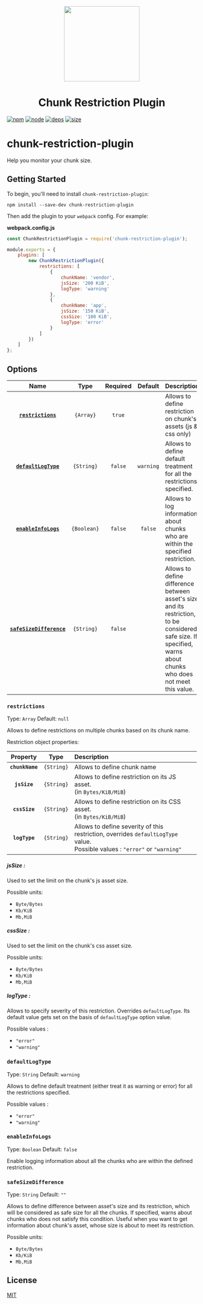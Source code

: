 <div align="center">
  <a href="https://github.com/webpack/webpack">
    <img width="200" height="200"
      src="https://webpack.js.org/assets/icon-square-big.svg">
  </a>
  <h1>Chunk Restriction Plugin</h1>
</div>

[![npm][npm]][npm-url]
[![node][node]][node-url]
[![deps][deps]][deps-url]
[![size][size]][size-url]

# chunk-restriction-plugin

Help you monitor your chunk size.

## Getting Started

To begin, you'll need to install `chunk-restriction-plugin`:

```console
npm install --save-dev chunk-restriction-plugin
```

Then add the plugin to your `webpack` config. For example:

**webpack.config.js**

```js
const ChunkRestrictionPlugin = require('chunk-restriction-plugin');

module.exports = {
	plugins: [
		new ChunkRestrictionPlugin({
			restrictions: [
				{
					chunkName: 'vendor',
					jsSize: '200 KiB',
					logType: 'warning'
				},
				{
					chunkName: 'app',
					jsSize: '150 KiB',
					cssSize: '100 KiB',
					logType: 'error'
				}
			]
		})
	]
};
```

## Options

|                      Name                       |    Type     | Required |  Default  | Description                                                                                                                                                      |
| :---------------------------------------------: | :---------: | :------: | :-------: | :--------------------------------------------------------------------------------------------------------------------------------------------------------------- |
|       [**`restrictions`**](#restrictions)       |  `{Array}`  |  `true`  |           | Allows to define restriction on chunk's assets (js & css only)                                                                                                   |
|     [**`defaultLogType`**](#defaultLogType)     | `{String}`  | `false`  | `warning` | Allows to define default treatment for all the restrictions specified.                                                                                           |
|     [**`enableInfoLogs`**](#enableInfoLogs)     | `{Boolean}` | `false`  |  `false`  | Allows to log information about chunks who are within the specified restriction.                                                                                 |
| [**`safeSizeDifference`**](#safeSizeDifference) | `{String}`  | `false`  |           | Allows to define difference between asset's size and its restriction, to be considered safe size. If specified, warns about chunks who does not meet this value. |

### `restrictions`

Type: `Array`
Default: `null`

Allows to define restrictions on multiple chunks based on its chunk name.

Restriction object properties:

|    Property     |    Type    | Description                                                                                                                      |
| :-------------: | :--------: | :------------------------------------------------------------------------------------------------------------------------------- |
| **`chunkName`** | `{String}` | Allows to define chunk name                                                                                                      |
|  **`jsSize`**   | `{String}` | Allows to define restriction on its JS asset. <br/> (in `Bytes/KiB/MiB`)                                                         | . |
|  **`cssSize`**  | `{String}` | Allows to define restriction on its CSS asset. <br/> (in `Bytes/KiB/MiB`)                                                        |
|  **`logType`**  | `{String}` | Allows to define severity of this restriction, overrides `defaultLogType` value. <br/>Possible values : `"error"` or `"warning"` |

##### jsSize :

Used to set the limit on the chunk's js asset size. <br/>

Possible units:

- `Byte/Bytes`
- `Kb/KiB`
- `Mb,MiB`

##### cssSize :

Used to set the limit on the chunk's css asset size.<br/>

Possible units:

- `Byte/Bytes`
- `Kb/KiB`
- `Mb,MiB`

##### logType :

Allows to specify severity of this restriction. Overrides `defaultLogType`. Its default value gets set on the basis of `defaultLogType` option value.

Possible values :

- `"error"`
- `"warning"`

### `defaultLogType`

Type: `String`
Default: `warning`

Allows to define default treatment (either treat it as warning or error) for all the restrictions specified.

Possible values :

- `"error"`
- `"warning"`

### `enableInfoLogs`

Type: `Boolean`
Default: `false`

Enable logging information about all the chunks who are within the defined restriction.

### `safeSizeDifference`

Type: `String`
Default: `""`

Allows to define difference between asset's size and its restriction, which will be considered as safe size for all the chunks. If specified, warns about chunks who does not satisfy this condition. Useful when you want to get information about chunk's asset, whose size is about to meet its restriction.

Possible units:

- `Byte/Bytes`
- `Kb/KiB`
- `Mb,MiB`

## License

[MIT](./LICENSE)

[npm]: https://img.shields.io/npm/v/chunk-restriction-plugin.svg
[npm-url]: https://npmjs.com/package/chunk-restriction-plugin
[node]: https://img.shields.io/node/v/chunk-restriction-plugin.svg
[node-url]: https://nodejs.org
[deps]: https://david-dm.org/prate3k/chunk-restriction-plugin.svg
[deps-url]: https://david-dm.org/prate3k/chunk-restriction-plugin
[size]: https://packagephobia.now.sh/badge?p=chunk-restriction-plugin
[size-url]: https://packagephobia.now.sh/result?p=chunk-restriction-plugin
